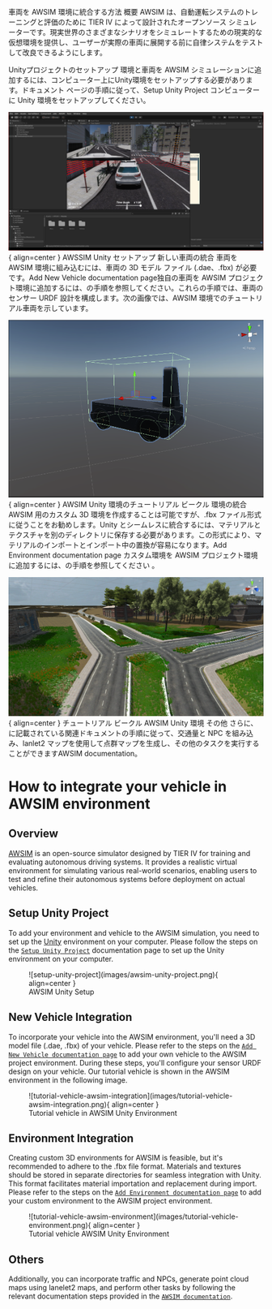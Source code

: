車両を AWSIM 環境に統合する方法
概要
AWSIM は、自動運転システムのトレーニングと評価のために TIER IV によって設計されたオープンソース シミュレーターです。現実世界のさまざまなシナリオをシミュレートするための現実的な仮想環境を提供し、ユーザーが実際の車両に展開する前に自律システムをテストして改良できるようにします。

Unityプロジェクトのセットアップ
環境と車両を AWSIM シミュレーションに追加するには、コンピューター上にUnity環境をセットアップする必要があります。ドキュメント ページの手順に従って、Setup Unity Project コンピューターに Unity 環境をセットアップしてください。

![setup-unity-project](images/awsim-unity-project.png){ align=center } AWSSIM Unity セットアップ
新しい車両の統合
車両を AWSIM 環境に組み込むには、車両の 3D モデル ファイル (.dae、.fbx) が必要です。Add New Vehicle documentation page独自の車両を AWSIM プロジェクト環境に追加するには、の手順を参照してください。これらの手順では、車両のセンサー URDF 設計を構成します。次の画像では、AWSIM 環境でのチュートリアル車両を示しています。

![tutorial-vehicle-awsim-integration](images/tutorial-vehicle-awsim-integration.png){ align=center } AWSIM Unity 環境のチュートリアル ビークル
環境の統合
AWSIM 用のカスタム 3D 環境を作成することは可能ですが、.fbx ファイル形式に従うことをお勧めします。Unity とシームレスに統合するには、マテリアルとテクスチャを別のディレクトリに保存する必要があります。この形式により、マテリアルのインポートとインポート中の置換が容易になります。Add Environment documentation page カスタム環境を AWSIM プロジェクト環境に追加するには、の手順を参照してください 。

![tutorial-vehicle-awsim-environment](images/tutorial-vehicle-environment.png){ align=center } チュートリアル ビークル AWSIM Unity 環境
その他
さらに、 に記載されている関連ドキュメントの手順に従って、交通量と NPC を組み込み、lanlet2 マップを使用して点群マップを生成し、その他のタスクを実行することができますAWSIM documentation。
# How to integrate your vehicle in AWSIM environment

## Overview

[AWSIM](https://github.com/tier4/AWSIM) is an open-source simulator designed by TIER IV for
training and evaluating autonomous driving systems.
It provides a realistic virtual environment for simulating various real-world scenarios, enabling
users to test and refine their autonomous systems before deployment on actual vehicles.

## Setup Unity Project

To add your environment and vehicle to the AWSIM simulation,
you need to set up the [Unity](https://unity.com/) environment on your computer.
Please follow the steps on the [`Setup Unity Project`](https://tier4.github.io/AWSIM/GettingStarted/SetupUnityProject/)
documentation page
to set up the Unity environment on your computer.

<figure markdown>
  ![setup-unity-project](images/awsim-unity-project.png){ align=center }
  <figcaption>
  AWSIM Unity Setup
  </figcaption>
</figure>

## New Vehicle Integration

To incorporate your vehicle into the AWSIM environment,
you'll need a 3D model file (.dae, .fbx) of your vehicle.
Please refer to the steps on the [`Add New Vehicle
documentation page`](https://tier4.github.io/AWSIM/Components/Vehicle/AddNewVehicle/AddAVehicle/) to add your own vehicle to the AWSIM
project environment. During these steps, you'll configure
your sensor URDF design on your vehicle.
Our tutorial vehicle is shown in the AWSIM environment in the following image.

<figure markdown>
  ![tutorial-vehicle-awsim-integration](images/tutorial-vehicle-awsim-integration.png){ align=center }
  <figcaption>
  Tutorial vehicle in AWSIM Unity Environment
  </figcaption>
</figure>

## Environment Integration

Creating custom 3D environments for AWSIM is feasible,
but it's recommended to adhere to the .fbx file format.
Materials and textures should be stored in separate directories
for seamless integration with Unity. This format facilitates material
importation and replacement during import.
Please refer to the steps on the
[`Add Environment documentation page`](https://tier4.github.io/AWSIM/Components/Environment/AddNewEnvironment/AddEnvironment/)
to add your custom environment to the AWSIM project environment.

<figure markdown>
  ![tutorial-vehicle-awsim-environment](images/tutorial-vehicle-environment.png){ align=center }
  <figcaption>
  Tutorial vehicle AWSIM Unity Environment
  </figcaption>
</figure>

## Others

Additionally, you can incorporate traffic and NPCs,
generate point cloud maps using lanelet2 maps, and
perform other tasks by following the relevant
documentation steps provided in the [`AWSIM documentation`](https://tier4.github.io/AWSIM/).
